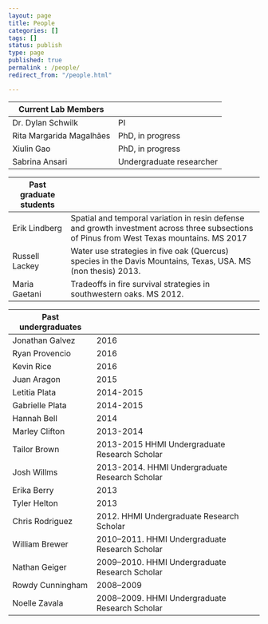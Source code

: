 ```yaml
---
layout: page
title: People
categories: []
tags: []
status: publish
type: page
published: true
permalink : /people/
redirect_from: "/people.html"

---
```


| Current Lab Members          |                                                                                                                                            |
| ---------------------------- | ------------------------------------------------------------------------------------------------------------------------------------------ |
| Dr. Dylan Schwilk            | PI                                                                                                                                         |
| Rita Margarida Magalhães     | PhD, in progress                                                                                                                           |
| Xiulin Gao                   | PhD, in progress                                                                                                                           |
| Sabrina Ansari               | Undergraduate researcher                                                                                                                   |

| Past graduate students       |                                                                                                                                            |
| ---------------------------  | ------------------------------------------------------------------------------------------------------------------------------------------ |
| Erik Lindberg                | Spatial and temporal variation in resin defense and growth investment across three subsections of Pinus from West Texas mountains. MS 2017 |
| Russell Lackey               | Water use strategies in five oak (Quercus) species in the Davis Mountains, Texas, USA. MS (non thesis) 2013.                               |
| Maria Gaetani                | Tradeoffs in fire survival strategies in southwestern oaks. MS 2012.                                                                       |

| Past undergraduates          |                                                                                                                                            |
| ---------------------------  | ------------------------------------------------------------------------------------------------------------------------------------------ |
| Jonathan Galvez              | 2016                                                                                                                                       |
| Ryan Provencio               | 2016                                                                                                                                       |
| Kevin Rice                   | 2016                                                                                                                                       |
| Juan Aragon                  | 2015                                                                                                                                       |
| Letitia Plata                | 2014-2015                                                                                                                                  |
| Gabrielle Plata              | 2014-2015                                                                                                                                  |
| Hannah Bell                  | 2014                                                                                                                                       |
| Marley Clifton               | 2013-2014                                                                                                                                  |
| Tailor Brown                 | 2013-2015 HHMI Undergraduate Research Scholar                                                                                              |
| Josh Willms                  | 2013-2014. HHMI Undergraduate Research Scholar                                                                                             |
| Erika Berry                  | 2013                                                                                                                                       |
| Tyler Helton                 | 2013                                                                                                                                       |
| Chris Rodriguez              | 2012. HHMI Undergraduate Research Scholar                                                                                                  |
| William Brewer               | 2010–2011. HHMI Undergraduate Research Scholar                                                                                             |
| Nathan Geiger                | 2009–2010. HHMI Undergraduate Research Scholar                                                                                             |
| Rowdy Cunningham             | 2008–2009                                                                                                                                  |
| Noelle Zavala                | 2008–2009. HHMI Undergraduate Research Scholar                                                                                             |

